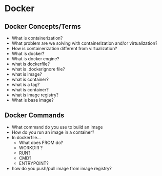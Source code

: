 # Docker
## Docker Concepts/Terms
- What is containerization? 
- What problem are we solving with containerization and/or virtualization?
- How is containerization different from virtualization?
- What is docker?
- What is docker engine?
- what is dockerfile?
- what is .dockerignore file?
- what is image?
- what is container?
- what is a tag?
- what is container?
- what is image registry?
- What is base image?
## Docker Commands
- What command do you use to build an image
- How do you run an image in a container?
- In dockerfile...
	- What does FROM do?
	- WORKDIR ?
	- RUN?
	- CMD?
	- ENTRYPOINT?
- how do you push/pull image from image registry?